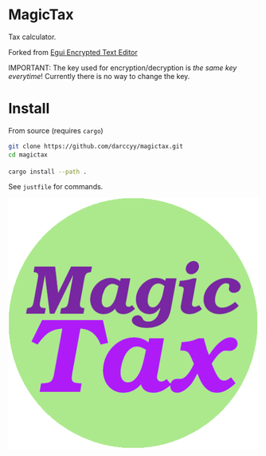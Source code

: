 # MagicTax

Tax calculator.

Forked from [Egui Encrypted Text Editor](https://github.com/darccyy/egui-encrypted-text-editor)

IMPORTANT: The key used for encryption/decryption is *the same key everytime*! Currently there is no way to change the key.

# Install

From source (requires `cargo`)

```bash
git clone https://github.com/darccyy/magictax.git
cd magictax

cargo install --path .
```

See `justfile` for commands.

![Logo Icon: MagicTax](./icon.png)

